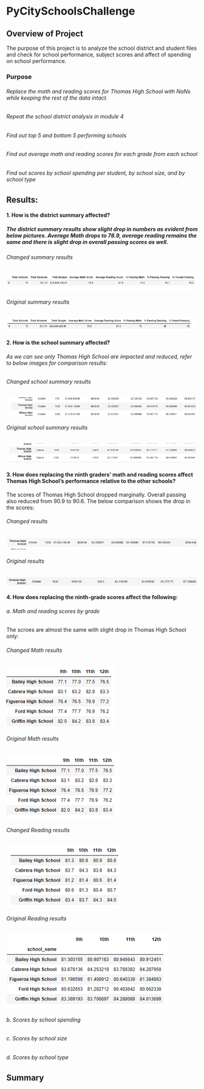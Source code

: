 # PyCitySchoolsChallenge
## Overview of Project
The purpose of this project is to analyze the school district and student files and check for school performance, subject scores and affect of spending on school performance.
### Purpose
###### Replace the math and reading scores for Thomas High School with NaNs while keeping the rest of the data intact. 
###### Repeat the school district analysis in module 4
###### Find out top 5 and bottom 5 performing schools
###### Find out average math and reading scores for each grade from each school
###### Find out scores by school spending per student, by school size, and by school type


## Results: 

#### 1. How is the district summary affected?
##### The district summary results show slight drop in numbers as evident from below pictures. Average Math drops to 78.9, average reading remains the same and there is slight drop in overall passing scores as well.

###### Changed summary results

![alt text](https://github.com/vd1310/PyCitySchoolsChallenge/blob/main/Resources/Changed%20summary.PNG)


###### Original summary results
![alt text](https://github.com/vd1310/PyCitySchoolsChallenge/blob/main/Resources/disctrict%20summary_old.PNG)


#### 2. How is the school summary affected? 
###### As we can see only Thomas High School are impacted and reduced, refer to below images for comparison results:

###### Changed school summary results

![alt text](https://github.com/vd1310/PyCitySchoolsChallenge/blob/main/Resources/schoolsummarynew.PNG)


###### Original school summary results

![alt text](https://github.com/vd1310/PyCitySchoolsChallenge/blob/main/Resources/schoolsummaryold.PNG)

#### 3. How does replacing the ninth graders’ math and reading scores affect Thomas High School’s performance relative to the other schools?
The scores of Thomas High School dropped marginally. Overall passing also reduced from 90.9 to 90.6. The below comparison shows the drop in the scores:

###### Changed results
![alt text](https://github.com/vd1310/PyCitySchoolsChallenge/blob/main/Resources/ths_new.PNG)

###### Original results
![alt text](https://github.com/vd1310/PyCitySchoolsChallenge/blob/main/Resources/ths_old.PNG)


#### 4. How does replacing the ninth-grade scores affect the following:

###### a. Math and reading scores by grade
The scroes are almost the same with slight drop in Thomas High School only:

###### Changed Math results
![alt text](https://github.com/vd1310/PyCitySchoolsChallenge/blob/main/Resources/math_by_grade_new.PNG)

###### Original Math results
![alt text](https://github.com/vd1310/PyCitySchoolsChallenge/blob/main/Resources/math_by_grade_old.PNG)

###### Changed Reading results
![alt text](https://github.com/vd1310/PyCitySchoolsChallenge/blob/main/Resources/Reading_bygrade_new.PNG)

###### Original Reading results
![alt text](https://github.com/vd1310/PyCitySchoolsChallenge/blob/main/Resources/Reading_bygrade_old.PNG)


###### b. Scores by school spending

###### c. Scores by school size

###### d. Scores by school type

## Summary
